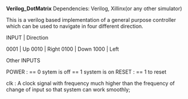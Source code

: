 **Verilog_DotMatrix**
Dependencies: Verilog, Xillinx(or any other simulator)

This is a verilog based implementation of a general purpose controller which can be used to navigate in four different direction.

INPUT | Direction

0001  | Up
0010  | Right
0100  | Down
1000  | Left

Other INPUTS

POWER : == 0 sytem is off
        == 1 system is on
RESET : == 1 to reset

clk : A clock signal with frequency much higher than the frequency of change of input so that system can work smoothly;
